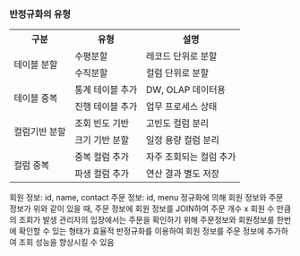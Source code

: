 ### 반정규화의 유형
<table>
<tr>
<th>구분</th>
<th>
유형
</th>
<th>
설명
</th>
</tr>
<tr>
<td rowspan="2">
테이블 분할
</td>
<td>수평분할
</td>
<td>
레코드 단위로 분할
</td>
</tr>
<tr>
<td>수직분할
</td>
<td>
컬럼 단위로 분할
</td>
</tr>
<tr>
<td rowspan="2">
테이블 중복
</td>
<td>통계 테이블 추가
</td>
<td>
DW, OLAP 데이터용
</td>
</tr>
<tr>
<td>진행 테이블 추가
</td>
<td>
업무 프로세스 상태
</td>
</tr>
<tr>
<td rowspan="2">
컬럼기반 분할
</td>
<td>조회 빈도 기반
</td>
<td>
고빈도 컬럼 분리
</td>
</tr>
<tr>
<td>크기 기반 분할
</td>
<td>
일정 용량 컬럼 분리
</td>
</tr>
<tr>
<td rowspan="2">
컬럼 중복
</td>
<td>중복 컬럼 추가
</td>
<td>
자주 조회되는 컬럼 추가
</td>
</tr>
<tr>
<td>파생 컬럼 추가
</td>
<td>
연산 결과 별도 저장
</td>
</tr>
</table>

회원 정보: id, name, contact
주문 정보: id, menu
정규화에 의해 회원 정보와 주문 정보가 위와 같이 있을 때,
주문 정보에 회원 정보를 JOIN하여 주문 개수 x 회원 수 만큼의 조회가 발생
관리자의 입장에서는 주문을 확인하기 위해 주문정보와 회원정보를 한번에 확인할 수 있는 형태가 효율적
반정규화를 이용하여 회원 정보를 주문 정보에 추가하여 조회 성능을 향상시킬 수 있음

